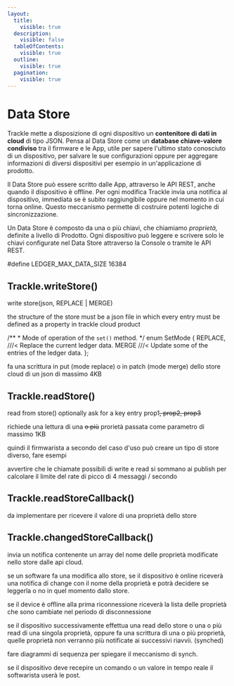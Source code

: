 ```yaml
---
layout:
  title:
    visible: true
  description:
    visible: false
  tableOfContents:
    visible: true
  outline:
    visible: true
  pagination:
    visible: true
---
```


# Data Store

Trackle mette a disposizione di ogni dispositivo un **contenitore di dati in cloud** di tipo JSON. Pensa al Data Store come un **database chiave-valore condiviso** tra il firmware e le App, utile per sapere l'ultimo stato conosciuto di un dispositivo, per salvare le sue configurazioni oppure per aggregare informazioni di diversi dispositivi per esempio in un'applicazione di prodotto.

Il Data Store può essere scritto dalle App, attraverso le API REST, anche quando il dispositivo è offline. Per ogni modifica Trackle invia una notifica al dispositivo, immediata se è subito raggiungibile oppure nel momento in cui torna online. Questo meccanismo permette di costruire potenti logiche di sincronizzazione.

Un Data Store è composto da una o più chiavi, che chiamiamo _proprietà,_ definite a livello di Prodotto. Ogni dispositivo può leggere e scrivere solo le chiavi configurate nel Data Store attraverso la Console o tramite le API REST.

\#define LEDGER\_MAX\_DATA\_SIZE 16384

## Trackle.writeStore()

write store(json, REPLACE | MERGE)

the structure of the store must be a json file in which every entry must be defined as a property in trackle cloud product&#x20;

/\*\* \* Mode of operation of the `set()` method. \*/ enum SetMode { REPLACE, ///< Replace the current ledger data. MERGE ///< Update some of the entries of the ledger data. };

fa una scrittura in put (mode replace) o in patch (mode merge) dello store cloud di un json di massimo 4KB

## Trackle.readStore()

read from store() optionally ask for a key entry prop1~~, prop2, prop3~~

richiede una lettura di una ~~o più~~ prorietà passata come parametro di massimo 1KB

quindi il firmwarista a secondo del caso d'uso può creare un tipo di store diverso, fare esempi

avvertire che le chiamate possibili di write e read si sommano ai publish per calcolare il limite del rate di picco di 4 messaggi / secondo

## Trackle.readStoreCallback()

da implementare per ricevere il valore di una proprietà dello store

## Trackle.changedStoreCallback()

invia un notifica contenente un array del nome delle proprietà modificate nello store dalle api cloud.

se un software fa una modifica allo store, se il dispositivo è online riceverà una notifica di change con il nome della proprietà e potrà decidere se leggerla o no in quel momento dallo store.

se il device è offline alla prima riconnessione riceverà la lista delle proprietà che sono cambiate nel periodo di disconnessione&#x20;

&#x20;se il dispositivo successivamente effettua una read dello store o una o più read di una singola proprietà, oppure fa una scrittura di una o più proprietà, quelle proprietà non verranno più notificate ai successivi riavvii. (synched)

fare diagrammi di sequenza per spiegare il meccanismo di synch.

se il dispositivo deve recepire un comando o un valore in tempo reale il softwarista userà le post.



